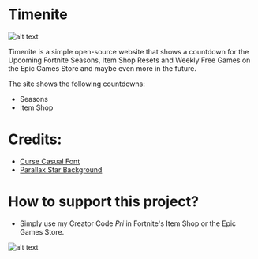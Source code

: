 # Timenite
![alt text](https://github.com/thisispriyamraj/timenite/blob/main/images/cover2021.jpg)

Timenite is a simple open-source website that shows a countdown for the Upcoming Fortnite Seasons, Item Shop Resets and Weekly Free Games on the Epic Games Store and maybe even more in the future.



The site shows the following countdowns: 
- Seasons
- Item Shop




# Credits: 
- [Curse Casual Font](https://www.dafont.com/curse-casual-jve.font)
- [Parallax Star Background](https://codepen.io/saransh/pen/BKJun)





# How to support this project?
- Simply use my Creator Code *Pri* in Fortnite's Item Shop or the Epic Games Store. 

![alt text](https://github.com/thisispriyamraj/timenite/blob/main/images/cover2021.jpg)

